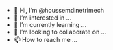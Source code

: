- 👋 Hi, I’m @houssemdinetrimech
- 👀 I’m interested in ...
- 🌱 I’m currently learning ...
- 💞️ I’m looking to collaborate on ...
- 📫 How to reach me ...

<!---
houssemdinetrimech/houssemdinetrimech is a ✨ special ✨ repository because its `README.md` (this file) appears on your GitHub profile.
You can click the Preview link to take a look at your changes.
--->
